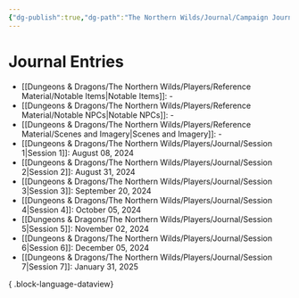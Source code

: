 ```yaml
---
{"dg-publish":true,"dg-path":"The Northern Wilds/Journal/Campaign Journal.md","permalink":"/the-northern-wilds/journal/campaign-journal/","pinned":true,"tags":["TTRPG/Campaigns/Northern-Wilds"]}
---
```



# Journal Entries
- [[Dungeons & Dragons/The Northern Wilds/Players/Reference Material/Notable Items\|Notable Items]]: \-
- [[Dungeons & Dragons/The Northern Wilds/Players/Reference Material/Notable NPCs\|Notable NPCs]]: \-
- [[Dungeons & Dragons/The Northern Wilds/Players/Reference Material/Scenes and Imagery\|Scenes and Imagery]]: \-
- [[Dungeons & Dragons/The Northern Wilds/Players/Journal/Session 1\|Session 1]]: August 08, 2024
- [[Dungeons & Dragons/The Northern Wilds/Players/Journal/Session 2\|Session 2]]: August 31, 2024
- [[Dungeons & Dragons/The Northern Wilds/Players/Journal/Session 3\|Session 3]]: September 20, 2024
- [[Dungeons & Dragons/The Northern Wilds/Players/Journal/Session 4\|Session 4]]: October 05, 2024
- [[Dungeons & Dragons/The Northern Wilds/Players/Journal/Session 5\|Session 5]]: November 02, 2024
- [[Dungeons & Dragons/The Northern Wilds/Players/Journal/Session 6\|Session 6]]: December 05, 2024
- [[Dungeons & Dragons/The Northern Wilds/Players/Journal/Session 7\|Session 7]]: January 31, 2025

{ .block-language-dataview}